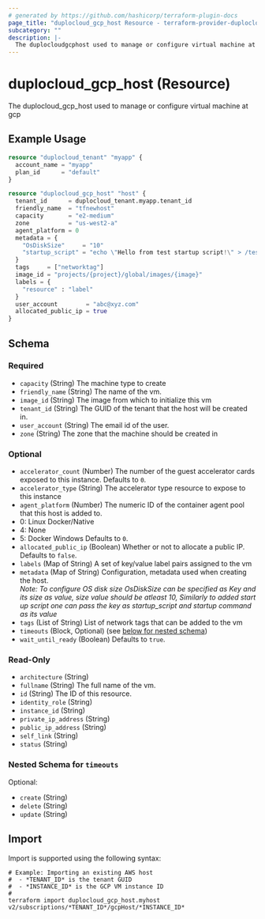 ```yaml
---
# generated by https://github.com/hashicorp/terraform-plugin-docs
page_title: "duplocloud_gcp_host Resource - terraform-provider-duplocloud"
subcategory: ""
description: |-
  The duplocloudgcphost used to manage or configure virtual machine at gcp
---
```


# duplocloud_gcp_host (Resource)

The duplocloud_gcp_host used to manage or configure virtual machine at gcp

## Example Usage

```terraform
resource "duplocloud_tenant" "myapp" {
  account_name = "myapp"
  plan_id      = "default"
}

resource "duplocloud_gcp_host" "host" {
  tenant_id      = duplocloud_tenant.myapp.tenant_id
  friendly_name  = "tfnewhost"
  capacity       = "e2-medium"
  zone           = "us-west2-a"
  agent_platform = 0
  metadata = {
    "OsDiskSize"     = "10"
    "startup_script" = "echo \"Hello from test startup script!\" > /test.txt\n"
  }
  tags     = ["networktag"]
  image_id = "projects/{project}/global/images/{image}"
  labels = {
    "resource" : "label"
  }
  user_account        = "abc@xyz.com"
  allocated_public_ip = true
}
```

<!-- schema generated by tfplugindocs -->
## Schema

### Required

- `capacity` (String) The machine type to create
- `friendly_name` (String) The name of the vm.
- `image_id` (String) The image from which to initialize this vm
- `tenant_id` (String) The GUID of the tenant that the host will be created in.
- `user_account` (String) The email id of the user.
- `zone` (String) The zone that the machine should be created in

### Optional

- `accelerator_count` (Number) The number of the guest accelerator cards exposed to this instance. Defaults to `0`.
- `accelerator_type` (String) The accelerator type resource to expose to this instance
- `agent_platform` (Number) The numeric ID of the container agent pool that this host is added to.
 - 0: Linux Docker/Native
- 	4: None
- 5: Docker Windows Defaults to `0`.
- `allocated_public_ip` (Boolean) Whether or not to allocate a public IP. Defaults to `false`.
- `labels` (Map of String) A set of key/value label pairs assigned to the vm
- `metadata` (Map of String) Configuration, metadata used when creating the host.<br>*Note: To configure OS disk size OsDiskSize can be specified as Key and its size as value, size value should be atleast 10, Similarly to added start up script one can pass the key as startup_script and startup command as its value*
- `tags` (List of String) List of network tags that can be added to the vm
- `timeouts` (Block, Optional) (see [below for nested schema](#nestedblock--timeouts))
- `wait_until_ready` (Boolean) Defaults to `true`.

### Read-Only

- `architecture` (String)
- `fullname` (String) The full name of the vm.
- `id` (String) The ID of this resource.
- `identity_role` (String)
- `instance_id` (String)
- `private_ip_address` (String)
- `public_ip_address` (String)
- `self_link` (String)
- `status` (String)

<a id="nestedblock--timeouts"></a>
### Nested Schema for `timeouts`

Optional:

- `create` (String)
- `delete` (String)
- `update` (String)

## Import

Import is supported using the following syntax:

```shell
# Example: Importing an existing AWS host
#  - *TENANT_ID* is the tenant GUID
#  - *INSTANCE_ID* is the GCP VM instance ID
#
terraform import duplocloud_gcp_host.myhost v2/subscriptions/*TENANT_ID*/gcpHost/*INSTANCE_ID*
```
